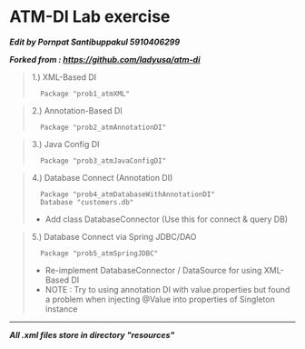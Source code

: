 # ATM-DI Lab exercise

**_Edit by Pornpat Santibuppakul 5910406299_**

**_Forked from : https://github.com/ladyusa/atm-di_**

> 1.) XML-Based DI
> 
>       Package "prob1_atmXML"

> 2.) Annotation-Based DI
>
>       Package "prob2_atmAnnotationDI"

> 3.) Java Config DI
>       
>       Package "prob3_atmJavaConfigDI"

> 4.) Database Connect (Annotation DI)
>
>       Package "prob4_atmDatabaseWithAnnotationDI"
>       Database "customers.db"
>   - Add class DatabaseConnector (Use this for connect & query DB)

> 5.) Database Connect via Spring JDBC/DAO
>
>       Package "prob5_atmSpringJDBC"
>
>   - Re-implement DatabaseConnector / DataSource for using XML-Based DI   
>   - NOTE : Try to using annotation DI with value.properties
>   but found a problem when injecting @Value into properties of Singleton instance
___________________________________________________________________________
**_All .xml files store in directory "resources"_**


